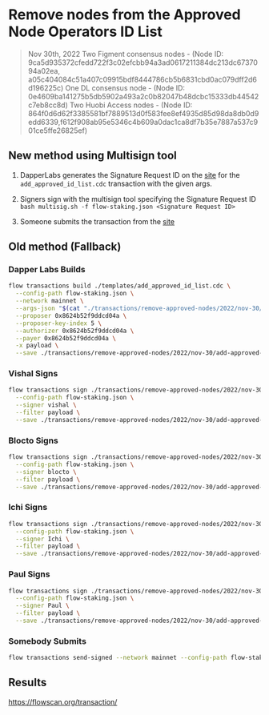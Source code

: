 # Remove nodes from the Approved Node Operators ID List

> Nov 30th, 2022 
Two Figment consensus nodes - (Node ID: 9ca5d935372cfedd722f3c02efcbb94a3ad0617211384dc213dc6737094a02ea, a05c404084c51a407c09915bdf8444786cb5b6831cbd0ac079dff2d6d196225c)
One DL consensus node - (Node ID: 0e4609ba141275b5db5902a493a2c0b82047b48dcbc15333db44542c7eb8cc8d)
Two Huobi Access nodes - (Node ID: 864f0d6d62f3385581bf7889513d0f583fee8ef4935d85d98da8db0d9edd6339,f612f908ab95e5346c4b609a0dac1ca8df7b35e7887a537c901ce5ffe26825ef)

## New method using Multisign tool

1. DapperLabs generates the Signature Request ID on the [site]() for the `add_approved_id_list.cdc` transaction with the given args.

2. Signers sign with the multisign tool specifying the Signature Request ID
   `bash multisig.sh -f flow-staking.json <Signature Request ID>`

3. Someone submits the transaction from the [site](https://flow-multisig-git-service-account-onflow.vercel.app/mainnet)

## Old method (Fallback)

### Dapper Labs Builds

```sh
flow transactions build ./templates/add_approved_id_list.cdc \
  --config-path flow-staking.json \
  --network mainnet \
  --args-json "$(cat "./transactions/remove-approved-nodes/2022/nov-30/arguments.json")" \
  --proposer 0x8624b52f9ddcd04a \
  --proposer-key-index 5 \
  --authorizer 0x8624b52f9ddcd04a \
  --payer 0x8624b52f9ddcd04a \
  -x payload \
  --save ./transactions/remove-approved-nodes/2022/nov-30/add-approved-list-nov-30-unsigned.rlp
```

### Vishal Signs

```sh
flow transactions sign ./transactions/remove-approved-nodes/2022/nov-30/add-approved-list-nov-30-unsigned.rlp \
  --config-path flow-staking.json \
  --signer vishal \
  --filter payload \
  --save ./transactions/remove-approved-nodes/2022/nov-30/add-approved-list-nov-30-sig-1.rlp
```

### Blocto Signs

```sh
flow transactions sign ./transactions/remove-approved-nodes/2022/nov-30/add-approved-list-nov-30-sig-1.rlp \
  --config-path flow-staking.json \
  --signer blocto \
  --filter payload \
  --save ./transactions/remove-approved-nodes/2022/nov-30/add-approved-list-nov-30-sig-2.rlp
```

### Ichi Signs

```sh
flow transactions sign ./transactions/remove-approved-nodes/2022/nov-30/add-approved-list-nov-30-sig-2.rlp \
  --config-path flow-staking.json \
  --signer Ichi \
  --filter payload \
  --save ./transactions/remove-approved-nodes/2022/nov-30/add-approved-list-nov-30-sig-3.rlp
```

### Paul Signs

```sh
flow transactions sign ./transactions/remove-approved-nodes/2022/nov-30/add-approved-list-nov-30-sig-3.rlp \
  --config-path flow-staking.json \
  --signer Paul \
  --filter payload \
  --save ./transactions/remove-approved-nodes/2022/nov-30/add-approved-list-nov-30-sig-complete.rlp
```

### Somebody Submits

```sh
flow transactions send-signed --network mainnet --config-path flow-staking.json ./transactions/remove-approved-nodes/2022/nov-30/add-approved-list-nov-30-sig-complete.rlp
```

## Results

https://flowscan.org/transaction/
